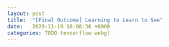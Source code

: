 ```yaml
---
layout: post
title:  "[Final Outcome] Learning to Learn to See"
date:   2020-11-19 18:08:36 +0000
categories: TODO tensorflow webgl
---
```

